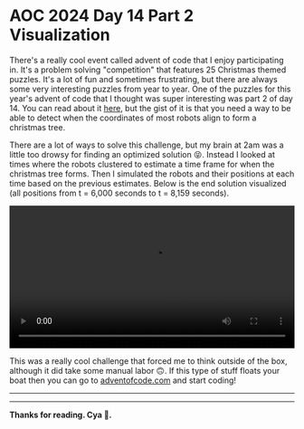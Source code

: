 # AOC 2024 Day 14 Part 2 Visualization

There's a really cool event called advent of code that I enjoy participating in. It's a problem solving "competition" that features 25 Christmas themed puzzles. It's a lot of fun and sometimes frustrating, but there are always some very interesting puzzles from year to year. One of the puzzles for this year's advent of code that I thought was super interesting was part 2 of day 14. You can read about it [here](https://adventofcode.com/2024/day/14), but the gist of it is that you need a way to be able to detect when the coordinates of most robots align to form a christmas tree.

There are a lot of ways to solve this challenge, but my brain at 2am was a little too drowsy for finding an optimized solution 😝. Instead I looked at times where the robots clustered to estimate a time frame for when the christmas tree forms. Then I simulated the robots and their positions at each time based on the previous estimates. Below is the end solution visualized (all positions from t = 6,000 seconds to t = 8,159 seconds).

<video src="/_blogs/_assets/FciDhutoaeXDdRV_1.mp4" width="100%" controls></video>

This was a really cool challenge that forced me to think outside of the box, although it did take some manual labor 🙃. If this type of stuff floats your boat then you can go to [adventofcode.com](https://adventofcode.com) and start coding! 

---

---

**Thanks for reading. Cya 👋.**
